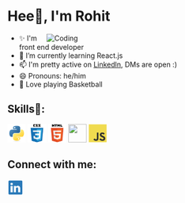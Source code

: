 # Hee👋, I'm Rohit

<img align="right" alt="Coding" width="425" src="https://cdn.dribbble.com/users/1162077/screenshots/3848914/programmer.gif">

- ✨ I'm front end developer
- 🌱 I’m currently learning React.js
- 📫 I'm pretty active on <a href="https://www.linkedin.com/in/rohit-singh-bisht-5b672b1ba/">Linkedln</a>, DMs are open :)
- 😄 Pronouns: he/him
- 🏀 Love playing Basketball

## Skills🍳:

<img height="37" width="37" src="https://raw.githubusercontent.com/devicons/devicon/master/icons/python/python-original.svg"> <img height="37" width="37" src="https://raw.githubusercontent.com/devicons/devicon/master/icons/css3/css3-original-wordmark.svg"> <img height="37" width="37" src="https://raw.githubusercontent.com/devicons/devicon/master/icons/html5/html5-original-wordmark.svg"> <img height="37" width="37" src="https://getbootstrap.com/docs/5.1/assets/brand/bootstrap-logo.svg"> <img height="37" width="37" src="https://raw.githubusercontent.com/devicons/devicon/master/icons/javascript/javascript-original.svg">

## Connect with me:

<a href="https://www.linkedin.com/in/rohit-singh-bisht-5b672b1ba/" target="_blank"><img height="32" width="32" src="Linkedin Icon2.svg" /></a>
